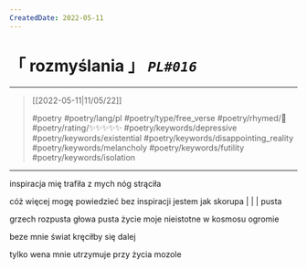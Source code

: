 ```yaml
---
CreatedDate: 2022-05-11
---
```

# &#12300; rozmyślania &#12301; *`PL#016`*

---

> [[2022-05-11|11/05/22]]
> 
> #poetry 
> #poetry/lang/pl 
> #poetry/type/free_verse 
> #poetry/rhymed/🔴 
> #poetry/rating/✨✨✨✨✨ 
> #poetry/keywords/depressive #poetry/keywords/existential #poetry/keywords/disappointing_reality #poetry/keywords/melancholy #poetry/keywords/futility #poetry/keywords/isolation 

---

inspiracja mię trafiła
z mych nóg strąciła

cóż więcej mogę powiedzieć
bez inspiracji jestem jak skorupa
|
|
|
pusta

grzech rozpusta
głowa pusta
życie moje
nieistotne
w kosmosu
ogromie

beze mnie
świat
kręciłby się
dalej

tylko wena
mnie utrzymuje
przy życia mozole